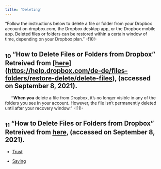 ```yaml
---
title: 'Deleting'
---
```

“Follow the instructions below to delete a file or folder from your Dropbox account on dropbox.com, the Dropbox desktop app, or the Dropbox mobile app. Deleted files or folders can be restored within a certain window of time, depending on your Dropbox plan.” -!10!-
## <sub class="subscript">**10**</sub> “How to Delete Files or Folders from Dropbox” Retreived from [<u>here</u>] (https://help.dropbox.com/de-de/files-folders/restore-delete/delete-files), (accessed on September 8, 2021).
&nbsp;&nbsp;&nbsp;&nbsp; **“When you** delete a file from Dropbox, it’s no longer visible in any of the folders you see in your account. However, the file isn’t permanently deleted until after your recovery window.” -!11!-
## <sub class="subscript">**11**</sub> “How to Delete Files or Folders from Dropbox” Retreived from [<u>here</u>](https://help.dropbox.com/de-de/files-folders/restore-delete/deleted-files), (accessed on September 8, 2021).

* [Trust](Trust_en)

* [Saving](Saving_en)
